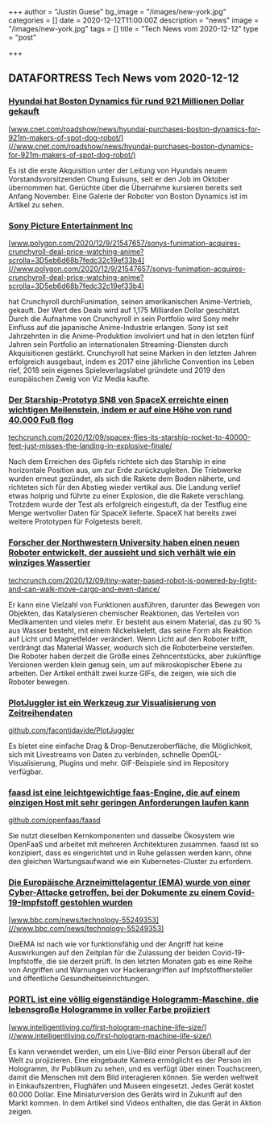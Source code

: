 +++
author = "Justin Guese"
bg_image = "/images/new-york.jpg"
categories = []
date = 2020-12-12T11:00:00Z
description = "news"
image = "/images/new-york.jpg"
tags = []
title = "Tech News vom 2020-12-12"
type = "post"

+++

        
## DATAFORTRESS Tech News vom 2020-12-12


### [Hyundai hat Boston Dynamics für rund 921 Millionen Dollar gekauft](//www.cnet.com/roadshow/news/hyundai-purchases-boston-dynamics-for-921m-makers-of-spot-dog-robot/)


[www.cnet.com/roadshow/news/hyundai-purchases-boston-dynamics-for-921m-makers-of-spot-dog-robot/](//www.cnet.com/roadshow/news/hyundai-purchases-boston-dynamics-for-921m-makers-of-spot-dog-robot/)


Es ist die erste Akquisition unter der Leitung von Hyundais neuem Vorstandsvorsitzenden Chung Euisuns, seit er den Job im Oktober übernommen hat. Gerüchte über die Übernahme kursieren bereits seit Anfang November. Eine Galerie der Roboter von Boston Dynamics ist im Artikel zu sehen.


### [Sony Picture Entertainment Inc](//www.polygon.com/2020/12/9/21547657/sonys-funimation-acquires-crunchyroll-deal-price-watching-anime?scrolla=3D5eb6d68b7fedc32c19ef33b4)


[www.polygon.com/2020/12/9/21547657/sonys-funimation-acquires-crunchyroll-deal-price-watching-anime?scrolla=3D5eb6d68b7fedc32c19ef33b4](//www.polygon.com/2020/12/9/21547657/sonys-funimation-acquires-crunchyroll-deal-price-watching-anime?scrolla=3D5eb6d68b7fedc32c19ef33b4)


hat Crunchyroll durchFunimation, seinen amerikanischen Anime-Vertrieb, gekauft. Der Wert des Deals wird auf 1,175 Milliarden Dollar geschätzt. Durch die Aufnahme von Crunchyroll in sein Portfolio wird Sony mehr Einfluss auf die japanische Anime-Industrie erlangen. Sony ist seit Jahrzehnten in die Anime-Produktion involviert und hat in den letzten fünf Jahren sein Portfolio an internationalen Streaming-Diensten durch Akquisitionen gestärkt. Crunchyroll hat seine Marken in den letzten Jahren erfolgreich ausgebaut, indem es 2017 eine jährliche Convention ins Leben rief, 2018 sein eigenes Spieleverlagslabel gründete und 2019 den europäischen Zweig von Viz Media kaufte.


### [Der Starship-Prototyp SN8 von SpaceX erreichte einen wichtigen Meilenstein, indem er auf eine Höhe von rund 40.000 Fuß flog](//techcrunch.com/2020/12/09/spacex-flies-its-starship-rocket-to-40000-feet-just-misses-the-landing-in-explosive-finale/)


[techcrunch.com/2020/12/09/spacex-flies-its-starship-rocket-to-40000-feet-just-misses-the-landing-in-explosive-finale/](//techcrunch.com/2020/12/09/spacex-flies-its-starship-rocket-to-40000-feet-just-misses-the-landing-in-explosive-finale/)


Nach dem Erreichen des Gipfels richtete sich das Starship in eine horizontale Position aus, um zur Erde zurückzugleiten. Die Triebwerke wurden erneut gezündet, als sich die Rakete dem Boden näherte, und richteten sich für den Abstieg wieder vertikal aus. Die Landung verlief etwas holprig und führte zu einer Explosion, die die Rakete verschlang. Trotzdem wurde der Test als erfolgreich eingestuft, da der Testflug eine Menge wertvoller Daten für SpaceX lieferte. SpaceX hat bereits zwei weitere Prototypen für Folgetests bereit.


### [Forscher der Northwestern University haben einen neuen Roboter entwickelt, der aussieht und sich verhält wie ein winziges Wassertier](//techcrunch.com/2020/12/09/tiny-water-based-robot-is-powered-by-light-and-can-walk-move-cargo-and-even-dance/)


[techcrunch.com/2020/12/09/tiny-water-based-robot-is-powered-by-light-and-can-walk-move-cargo-and-even-dance/](//techcrunch.com/2020/12/09/tiny-water-based-robot-is-powered-by-light-and-can-walk-move-cargo-and-even-dance/)


Er kann eine Vielzahl von Funktionen ausführen, darunter das Bewegen von Objekten, das Katalysieren chemischer Reaktionen, das Verteilen von Medikamenten und vieles mehr. Er besteht aus einem Material, das zu 90 % aus Wasser besteht, mit einem Nickelskelett, das seine Form als Reaktion auf Licht und Magnetfelder verändert. Wenn Licht auf den Roboter trifft, verdrängt das Material Wasser, wodurch sich die Roboterbeine versteifen. Die Roboter haben derzeit die Größe eines Zehncentstücks, aber zukünftige Versionen werden klein genug sein, um auf mikroskopischer Ebene zu arbeiten. Der Artikel enthält zwei kurze GIFs, die zeigen, wie sich die Roboter bewegen.


### [PlotJuggler ist ein Werkzeug zur Visualisierung von Zeitreihendaten](//github.com/facontidavide/PlotJuggler)


[github.com/facontidavide/PlotJuggler](//github.com/facontidavide/PlotJuggler)


Es bietet eine einfache Drag & Drop-Benutzeroberfläche, die Möglichkeit, sich mit Livestreams von Daten zu verbinden, schnelle OpenGL-Visualisierung, Plugins und mehr. GIF-Beispiele sind im Repository verfügbar.


### [faasd ist eine leichtgewichtige faas-Engine, die auf einem einzigen Host mit sehr geringen Anforderungen laufen kann](//github.com/openfaas/faasd)


[github.com/openfaas/faasd](//github.com/openfaas/faasd)


Sie nutzt dieselben Kernkomponenten und dasselbe Ökosystem wie OpenFaaS und arbeitet mit mehreren Architekturen zusammen. faasd ist so konzipiert, dass es eingerichtet und in Ruhe gelassen werden kann, ohne den gleichen Wartungsaufwand wie ein Kubernetes-Cluster zu erfordern.


### [Die Europäische Arzneimittelagentur (EMA) wurde von einer Cyber-Attacke getroffen, bei der Dokumente zu einem Covid-19-Impfstoff gestohlen wurden](//www.bbc.com/news/technology-55249353)


[www.bbc.com/news/technology-55249353](//www.bbc.com/news/technology-55249353)


DieEMA ist nach wie vor funktionsfähig und der Angriff hat keine Auswirkungen auf den Zeitplan für die Zulassung der beiden Covid-19-Impfstoffe, die sie derzeit prüft. In den letzten Monaten gab es eine Reihe von Angriffen und Warnungen vor Hackerangriffen auf Impfstoffhersteller und öffentliche Gesundheitseinrichtungen.


### [PORTL ist eine völlig eigenständige Hologramm-Maschine, die lebensgroße Hologramme in voller Farbe projiziert](//www.intelligentliving.co/first-hologram-machine-life-size/)


[www.intelligentliving.co/first-hologram-machine-life-size/](//www.intelligentliving.co/first-hologram-machine-life-size/)


Es kann verwendet werden, um ein Live-Bild einer Person überall auf der Welt zu projizieren. Eine eingebaute Kamera ermöglicht es der Person im Hologramm, ihr Publikum zu sehen, und es verfügt über einen Touchscreen, damit die Menschen mit dem Bild interagieren können. Sie werden weltweit in Einkaufszentren, Flughäfen und Museen eingesetzt. Jedes Gerät kostet 60.000 Dollar. Eine Miniaturversion des Geräts wird in Zukunft auf den Markt kommen. In dem Artikel sind Videos enthalten, die das Gerät in Aktion zeigen.